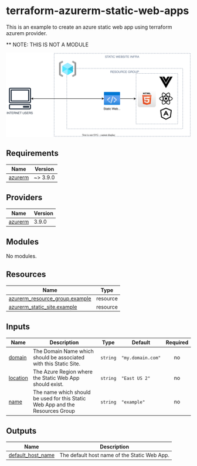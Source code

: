 # terraform-azurerm-static-web-apps
This is an example to create an azure static web app using terraform azurem provider.

** NOTE: THIS IS NOT A MODULE

![aws_s3_cloudfront](https://github.com/my-devops-way/CICD/blob/main/svg/front/azure_static_web_apps.svg?raw=true)

<!-- BEGIN_TF_DOCS -->
## Requirements

| Name | Version |
|------|---------|
| <a name="requirement_azurerm"></a> [azurerm](#requirement\_azurerm) | ~> 3.9.0 |

## Providers

| Name | Version |
|------|---------|
| <a name="provider_azurerm"></a> [azurerm](#provider\_azurerm) | 3.9.0 |

## Modules

No modules.

## Resources

| Name | Type |
|------|------|
| [azurerm_resource_group.example](https://registry.terraform.io/providers/hashicorp/azurerm/latest/docs/resources/resource_group) | resource |
| [azurerm_static_site.example](https://registry.terraform.io/providers/hashicorp/azurerm/latest/docs/resources/static_site) | resource |

## Inputs

| Name | Description | Type | Default | Required |
|------|-------------|------|---------|:--------:|
| <a name="input_domain"></a> [domain](#input\_domain) | The Domain Name which should be associated with this Static Site. | `string` | `"my.domain.com"` | no |
| <a name="input_location"></a> [location](#input\_location) | The Azure Region where the Static Web App should exist. | `string` | `"East US 2"` | no |
| <a name="input_name"></a> [name](#input\_name) | The name which should be used for this Static Web App and the Resources Group | `string` | `"example"` | no |

## Outputs

| Name | Description |
|------|-------------|
| <a name="output_default_host_name"></a> [default\_host\_name](#output\_default\_host\_name) | The default host name of the Static Web App. |
<!-- END_TF_DOCS -->
